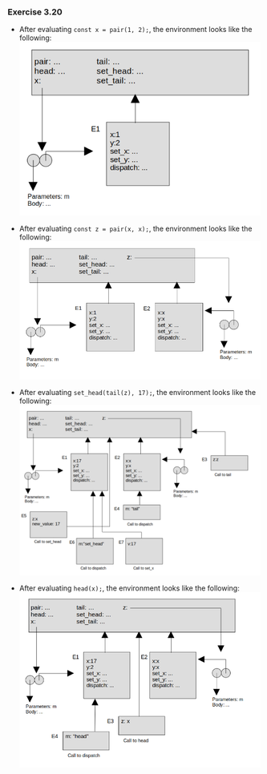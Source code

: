 ### Exercise 3.20
- After evaluating `const x = pair(1, 2);`, the environment looks like the following:
![environment](https://github.com/jonathantorres/bookshelf/blob/master/sicp-js/img/3.20a.png)

- After evaluating `const z = pair(x, x);`, the environment looks like the following:
![environment](https://github.com/jonathantorres/bookshelf/blob/master/sicp-js/img/3.20b.png)

- After evaluating `set_head(tail(z), 17);`, the environment looks like the following:
![environment](https://github.com/jonathantorres/bookshelf/blob/master/sicp-js/img/3.20c.png)

- After evaluating `head(x);`, the environment looks like the following:
![environment](https://github.com/jonathantorres/bookshelf/blob/master/sicp-js/img/3.20d.png)
